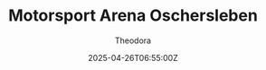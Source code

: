 ---
title: "Motorsport Arena Oschersleben"
meta_title: ""
description: "Motorsport Arena Oschersleben 2022 by AccAkut for assetto corsa"
date: 2025-04-26T06:55:00Z
thumb: CA240nQ
trackmainimage: UkV5D4a
trackgallery: ["RaBiZ7W", "eZxNThj"]
categories: ["Track"]
author: "Theodora"
tags: ["DTM", "NASCAR", "Circuit", "Germany", "Loop"]
draft: false
tracklink: https://modsfire.com/1b3Zks06lY5hn5f
trackzipsize: "184 MB"
tracklocation: Germany
trackimage: oschersleben
trackcity: Oschersleben-Bode
trackhosted: [ "DTM", "NASCAR"]
tracktype: ["Circuit", "Loop"]
trackclass: "1" 
trackLength: 3.6
trackopened: 1997
tracklayout: 1
trackpitboxes: 36
trackwidth: 12-14
trackcreator: AccAkut
# trackcreatorfull: 
trackcreatorlink: https://www.overtake.gg/members/accakut.213775/
trackversion: "0.5"
trackcsp: "0.2.4"
trackname: "Motorsport Arena Oschersleben"
trackfolder: "accakuts_oschersleben"
trackhost: ModsFire
---